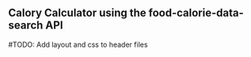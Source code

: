 ## Calory Calculator using the food-calorie-data-search API
#TODO:
Add layout and css to header files
